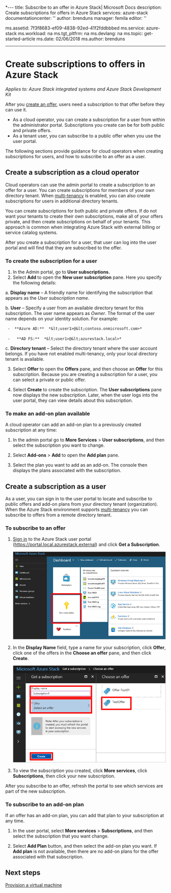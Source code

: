 *---
title: Subscribe to an offer in Azure Stack| Microsoft Docs
description: Create subscriptions for offers in Azure Stack
services: azure-stack
documentationcenter: ''
author: brenduns
manager: femila
editor: ''

ms.assetid: 7f3f8683-ef09-4838-92ed-41f2fddbbbed
ms.service: azure-stack
ms.workload: na
ms.tgt_pltfrm: na
ms.devlang: na
ms.topic: get-started-article
ms.date: 02/06/2018
ms.author: brenduns

---
# Create subscriptions to offers in Azure Stack

*Applies to: Azure Stack integrated systems and Azure Stack Development Kit*

After you [create an offer](azure-stack-create-offer.md), users need a subscription to that offer before they can use it.   
- As a cloud operator, you can create a subscription for a user from within the administrator portal.  Subscriptions you create can be for both public and private offers.
- As a tenant user, you can subscribe to a public offer when you use the user portal.  

The following sections provide guidance for cloud operators when creating subscriptions for users, and how to subscribe to an offer as a user.

## Create a subscription as a cloud operator
Cloud operators can use the admin portal to create a subscription to an offer for a user.  You can create subscriptions for members of your own directory tenant.  When [multi-tenancy](azure-stack-enable-multitenancy.md) is enabled, you can also create subscriptions for users in additional directory tenants.

You can create subscriptions for both public and private offers.  If do not want your tenants to create their own subscriptions, make all of your offers private, and then create subscriptions on behalf of your tenants. This approach is common when integrating Azure Stack with external billing or service catalog systems.

After you create a subscription for a user, that user can log into the user portal and will find that they are subscribed to the offer.  

### To create the subscription for a user
1.	In the Admin portal, go to **User subscriptions.**
2.	Select **Add** to open the **New user subscription** pane. Here you specify the following details:  

  a. **Display name** – A friendly name for identifying the subscription that appears as the *User subscription name*.

  b. **User** – Specify a user from an available directory tenant for this subscription. The user name appears as *Owner*.  The format of the user name depends on your identity solution. For example:   

     -  **Azure AD:**  *&lt;user1>@&lt;contoso.onmicrosoft.com>*

     -   **AD FS:**  *&lt;user1>@&lt;azurestack.local>*     

  c.	**Directory tenant** –  Select the directory tenant where the user account belongs. If you have not enabled multi-tenancy, only your local directory tenant is available.

3.	Select **Offer** to open the **Offers** pane, and then choose an **Offer** for this subscription. Because you are creating a subscription for a user, you can select a private or public offer.

4.	Select **Create** to create the subscription. The **User subscriptions** pane now displays the new subscription.  Later, when the user logs into the user portal, they can view details about this subscription.

### To make an add-on plan available  
A cloud operator can add an add-on plan to a previously created subscription at any time:   
1.	In the admin portal go to **More Services** > **User subscriptions**, and then select the subscription you want to change.   

2.	Select **Add-ons** > **Add**  to open the **Add plan** pane.  

3.	Select the plan you want to add as an add-on.  The console then displays the plans associated with the subscription.




## Create a subscription as a user
As a user, you can sign in to the user portal to locate and subscribe to public offers and add-on plans from your directory tenant (organization). When the Azure Stack environment supports [multi-tenancy](azure-stack-enable-multitenancy.md) you can subscribe to offers from a remote directory tenant.

### To subscribe to an offer
1. [Sign in](azure-stack-connect-azure-stack.md) to the Azure Stack user portal (https://portal.local.azurestack.external) and click **Get a Subscription**.

   ![Get a subscription](media/azure-stack-subscribe-plan-provision-vm/image01.png)
2. In the **Display Name** field, type a name for your subscription, click **Offer**, click one of the offers in the **Choose an offer** pane, and then click **Create**.

   ![Create an offer](media/azure-stack-subscribe-plan-provision-vm/image02.png)
3. To view the subscription you created, click **More services**, click **Subscriptions**, then click your new subscription.  

After you subscribe to an offer, refresh the portal to see which services are part of the new subscription.

### To subscribe to an add-on plan
If an offer has an add-on plan, you can add that plan to your subscription at any time.  

1. In the user portal, select **More services** > **Subscriptions**, and then select the subscription that you want change.

2. Select **Add Plan** button, and then select the add-on plan you want. If **Add plan** is not available, then there are no add-on plans for the offer associated with that subscription.



## Next steps
[Provision a virtual machine](azure-stack-provision-vm.md)
